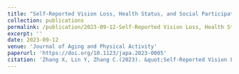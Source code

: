 ```yaml
---
title: "Self-Reported Vision Loss, Health Status, and Social Participation Among Middle-Aged and Older Adults—Evidence From China"
collection: publications
permalink: /publication/2023-09-12-Self-Reported Vision Loss, Health Status, and Social Participation Among Middle-Aged and Older Adults—Evidence From China
excerpt: ''
date: 2023-09-12
venue: 'Journal of Aging and Physical Activity'
paperurl: 'https://doi.org/10.1123/japa.2023-0005'
citation: 'Zhang X, Lin Y, Zhang C.(2023). &quot;Self-Reported Vision Loss, Health Status, and Social Participation Among Middle-Aged and Older Adults—Evidence From China.&quot; <i>Journal of Aging and Physical Activity </i>. 32(1), pp. 43-54.'
---
```

